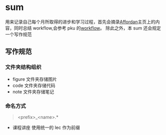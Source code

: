 # sum

用来记录自己每个月所取得的进步和学习过程，首先会摘录[Affordan](https://github.com/Affordan)主页上的内容，同时总结 workflow,会参考 pku 的[workflow](https://github.com/PKUFlyingPig/cs-self-learning/blob/master/docs/%E5%BF%85%E5%AD%A6%E5%B7%A5%E5%85%B7/workflow.md)。
除此之外，本 sum 还会规定一个写作规范

## 写作规范

### 文件夹结构组织

- figure 文件夹存储图片
- code 文件夹存储代码
- note 文件夹存储笔记

### 命名方式

> \<prefix\>\_\<name\>.\*

- 课程讲座
  使用统一的 lec 作为前缀

